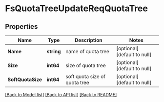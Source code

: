 # FsQuotaTreeUpdateReqQuotaTree

## Properties
Name | Type | Description | Notes
------------ | ------------- | ------------- | -------------
**Name** | **string** | name of quota tree | [optional] [default to null]
**Size** | **int64** | size of quota tree | [optional] [default to null]
**SoftQuotaSize** | **int64** | soft quota size of quota tree | [optional] [default to null]

[[Back to Model list]](../README.md#documentation-for-models) [[Back to API list]](../README.md#documentation-for-api-endpoints) [[Back to README]](../README.md)


